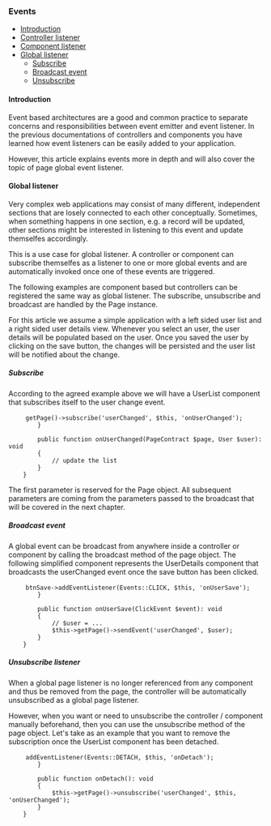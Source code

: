 <h3 class="doc-title">Events</h3>

- [Introduction](#introduction)
- [Controller listener](#controller-listener)
- [Component listener](#component-listener)
- [Global listener](#global-listener)
	- [Subscribe](#subscribe-listener)
    - [Broadcast event](#broadcast-event)
    - [Unsubscribe](#unsubscribe-listener)


<h4><a id="introduction">Introduction</a></h4>
Event based architectures are a good and common practice to separate concerns and responsibilities between event emitter and event listener. In the previous documentations of controllers and components you have learned how event listeners can be easily added to your application.

However, this article explains events more in depth and will also cover the topic of page global event listener.

<h4><a id="global-listener">Global listener</a></h4>

Very complex web applications may consist of many different, independent sections that are losely connected to each other conceptually. Sometimes, when something happens in one section, e.g. a record will be updated, other sections might be interested in listening to this event and update themselfes accordingly. 

This is a use case for global listener. A controller or component can subscribe themselfes as a listener to one or more global events and are automatically invoked once one of these events are triggered. 

The following examples are component based but controllers can be registered the same way as global listener. The subscribe, unsubscribe and broadcast are handled by the Page instance.

For this article we assume a simple application with a left sided user list and a right sided user details view. Whenever you select an user, the user details will be populated based on the user. Once you saved the user by clicking on the save button, the changes will be persisted and the user list will be notified about the change.

<h5><a id="subscribe-listener">Subscribe</a></h5>

According to the agreed example above we will have a UserList component that subscribes itself to the user change event. 

<pre class="code-white language-php">
	<code class="imp-code language-php"><?php

	class UserList extends Ul
	{
        public function afterCreateChildren(): void
        {
        	parent::afterCreateChildren();
        	$this->getPage()->subscribe('userChanged', $this, 'onUserChanged');
        }
        
        public function onUserChanged(PageContract $page, User $user): void
        {
        	// update the list
        }
	}</code>
</pre>

The first parameter is reserved for the Page object. All subsequent parameters are coming from the parameters passed to the broadcast that will be covered in the next chapter. 

<h5><a id="broadcast-event">Broadcast event</a></h5>

A global event can be broadcast from anywhere inside a controller or component by calling the <span class="code-hint">broadcast</span> method of the page object. The following simplified component represents the UserDetails component that broadcasts the <span class="code-hint">userChanged</span> event once the save button has been clicked.

<pre class="code-white language-php">
	<code class="imp-code language-php"><?php

	class UserDetails extends Div
	{
        private ?Button $btnSave = null;
        
        public function afterCreateChildren(): void
        {
        	parent::afterCreateChildren();
            $this->btnSave->addEventListener(Events::CLICK, $this, 'onUserSave');
        }
        
        public function onUserSave(ClickEvent $event): void
        {
        	// $user = ...
            $this->getPage()->sendEvent('userChanged', $user);
        }
	}</code>
</pre>

<h5><a id="unsubscribe-listener">Unsubscribe listener</a></h5>

When a global page listener is no longer referenced from any component and thus be removed from the page, the controller will be automatically unsubscribed as a global page listener. 

However, when you want or need to unsubscribe the controller / component manually beforehand, then you can use the unsubscribe method of the page object. Let's take as an example that you want to remove the subscription once the UserList component has been detached.

<pre class="code-white language-php">
	<code class="imp-code language-php"><?php

	class UserList extends Ul
	{
        public function afterCreateChildren(): void
        {
        	parent::afterCreateChildren();
        	$this->addEventListener(Events::DETACH, $this, 'onDetach');
        }
        
        public function onDetach(): void
        {
        	$this->getPage()->unsubscribe('userChanged', $this, 'onUserChanged');
        }
	}</code>
</pre>
